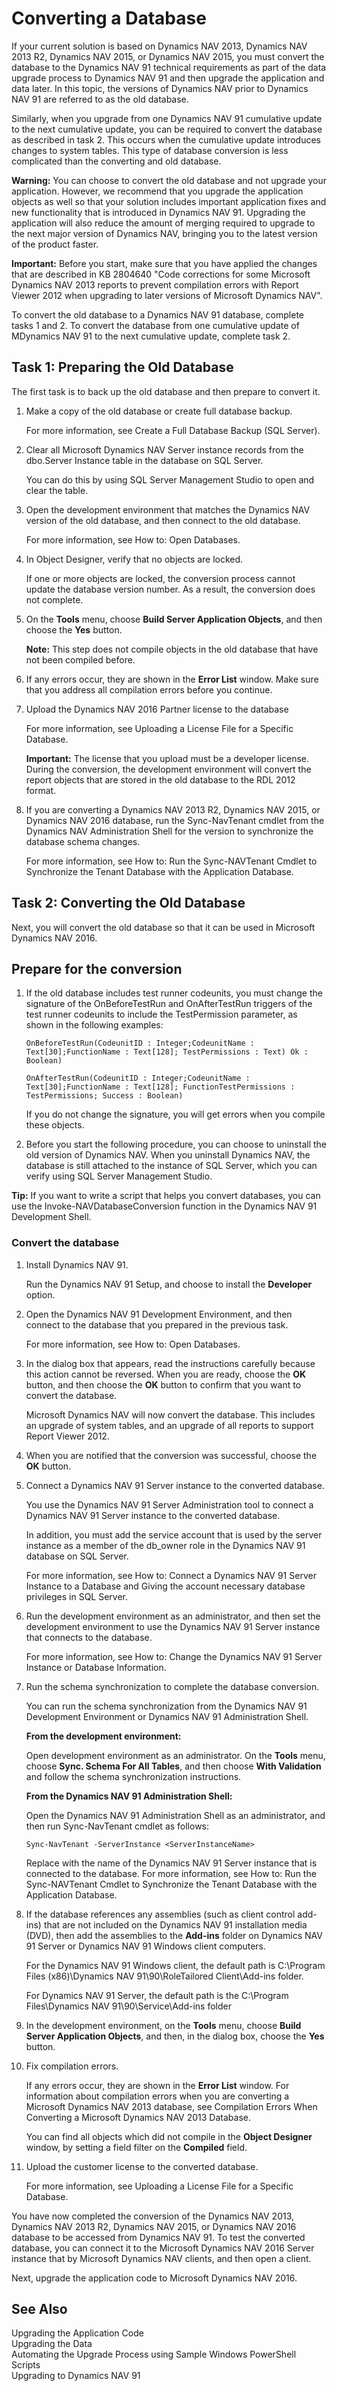 <properties
                pageTitle="Converting a Database | Dynamics NAV"
                description="Describes how perform a technical upgrade on a database."
                services=""
                documentationCenter="NAV"
                authors="jswymer"/>
<tags
    ms.service="dynamics-nav"
    ms.topic="article"
    ms.devlang="na"
    ms.tgt_pltfrm="na"
    ms.workload="NAV"
    ms.date="06/16/2016"
    ms.author="jswymer" />

# Converting a Database

If your current solution is based on Dynamics NAV 2013, Dynamics NAV 2013 R2,  Dynamics NAV 2015, or Dynamics NAV 2015, you must convert the database to the  Dynamics NAV 91 technical requirements as part of the data upgrade process to Dynamics NAV 91 and then upgrade the application and data later. In this topic, the versions of Dynamics NAV prior to Dynamics NAV 91  are referred to as the old database.

Similarly, when you upgrade from one Dynamics NAV 91 cumulative update to the next cumulative update, you can be required to convert the database as described in task 2. This occurs when the cumulative update introduces changes to system tables. This type of database conversion is less complicated than the converting and old database.

**Warning:** You can choose to convert the old database and not upgrade your application. However, we recommend that you upgrade the application objects as well so that your solution includes important application fixes and new functionality that is introduced in Dynamics NAV 91. Upgrading the application will also reduce the amount of merging required to upgrade to the next major version of Dynamics NAV, bringing you to the latest version of the product faster.

**Important:** Before you start, make sure that you have applied the changes that are described in KB 2804640 "Code corrections for some Microsoft Dynamics NAV 2013 reports to prevent compilation errors with Report Viewer 2012 when upgrading to later versions of Microsoft Dynamics NAV".

To convert the old database to a Dynamics NAV 91 database, complete tasks 1 and 2. To convert the database from one cumulative update of MDynamics NAV 91 to the next cumulative update, complete task 2.

## Task 1: Preparing the Old Database
The first task is to back up the old database and then prepare to convert it.

1.  Make a copy of the old database or create full database backup.

    For more information, see Create a Full Database Backup (SQL Server).
2.  Clear all Microsoft Dynamics NAV Server instance records from the dbo.Server Instance table in the database on SQL Server.

    You can do this by using SQL Server Management Studio to open and clear the table.
3.  Open the development environment that matches the Dynamics NAV version of the old database, and then connect to the old database.

    For more information, see How to: Open Databases.
4.  In Object Designer, verify that no objects are locked.

    If one or more objects are locked, the conversion process cannot update the database version number. As a result, the conversion does not complete.

5.  On the **Tools** menu, choose **Build Server Application Objects**, and then choose the **Yes** button.

    **Note:** This step does not compile objects in the old database that have not been compiled before.
6.  If any errors occur, they are shown in the **Error List** window. Make sure that you address all compilation errors before you continue.

7.  Upload the Dynamics NAV 2016 Partner license to the database

    For more information, see Uploading a License File for a Specific Database.

    **Important:** The license that you upload must be a developer license. During the conversion, the development environment will convert the report objects that are stored in the old database to the RDL 2012 format.
8.  If you are converting a Dynamics NAV 2013 R2, Dynamics NAV 2015, or Dynamics NAV 2016 database, run the Sync-NavTenant cmdlet from the Dynamics NAV Administration Shell for the version to synchronize the database schema changes.

    For more information, see How to: Run the Sync-NAVTenant Cmdlet to Synchronize the Tenant Database with the Application Database.

## Task 2: Converting the Old Database
Next, you will convert the old database so that it can be used in Microsoft Dynamics NAV 2016.

## Prepare for the conversion
1. If the old database includes test runner codeunits, you must change the signature of the OnBeforeTestRun and OnAfterTestRun triggers of the test runner codeunits to include the TestPermission parameter, as shown in the following examples:

    ```
    OnBeforeTestRun(CodeunitID : Integer;CodeunitName : Text[30];FunctionName : Text[128]; TestPermissions : Text) Ok : Boolean)
    ```

    ```
    OnAfterTestRun(CodeunitID : Integer;CodeunitName : Text[30];FunctionName : Text[128]; FunctionTestPermissions : TestPermissions; Success : Boolean)
    ```
    If you do not change the signature, you will get errors when you compile these objects.

2.  Before you start the following procedure, you can choose to uninstall the old version of Dynamics NAV. When you uninstall Dynamics NAV, the database is still attached to the instance of SQL Server, which you can verify using SQL Server Management Studio.


**Tip:** If you want to write a script that helps you convert databases, you can use the Invoke-NAVDatabaseConversion function in the Dynamics NAV 91 Development Shell.

### Convert the database
1.  Install Dynamics NAV 91.

    Run the Dynamics NAV 91 Setup, and choose to install the **Developer** option.

2.  Open the Dynamics NAV 91 Development Environment, and then connect to the database that you prepared in the previous task.

    For more information, see How to: Open Databases.

3.  In the dialog box that appears, read the instructions carefully because this action cannot be reversed. When you are ready, choose the **OK** button, and then choose the **OK** button to confirm that you want to convert the database.

    Microsoft Dynamics NAV will now convert the database. This includes an upgrade of system tables, and an upgrade of all reports to support Report Viewer 2012.

4.  When you are notified that the conversion was successful, choose the **OK** button.

5.  Connect a Dynamics NAV 91 Server instance to the converted database.

    You use the Dynamics NAV 91 Server Administration tool to connect a Dynamics NAV 91 Server instance to the converted database.

    In addition, you must add the service account that is used by the server instance as a member of the db_owner role in the Dynamics NAV 91 database on SQL Server.

    For more information, see How to: Connect a Dynamics NAV 91 Server Instance to a Database and Giving the account necessary database privileges in SQL Server.

6.  Run the development environment as an administrator, and then set the development environment to use the Dynamics NAV 91 Server instance that connects to the database.

    For more information, see How to: Change the Dynamics NAV 91 Server Instance or Database Information.

7.  Run the schema synchronization to complete the database conversion.

    You can run the schema synchronization from the Dynamics NAV 91 Development Environment or Dynamics NAV 91 Administration Shell.

    **From the development environment:**

    Open development environment as an administrator. On the **Tools** menu, choose **Sync. Schema For All Tables**, and then choose **With Validation** and follow the schema synchronization instructions.

    **From the Dynamics NAV 91 Administration Shell:**

    Open the Dynamics NAV 91 Administration Shell as an administrator, and then run Sync-NavTenant cmdlet as follows:

    ```
    Sync-NavTenant -ServerInstance <ServerInstanceName>
    ```

    Replace <ServerInstanceName> with the name of the Dynamics NAV 91 Server instance that is connected to the database. For more information, see How to: Run the Sync-NAVTenant Cmdlet to Synchronize the Tenant Database with the Application Database.

8.  If the database references any assemblies (such as client control add-ins) that are not included on the Dynamics NAV 91 installation media (DVD), then add the assemblies to the **Add-ins** folder on Dynamics NAV 91 Server or Dynamics NAV 91 Windows client computers.

    For the Dynamics NAV 91 Windows client, the default path is C:\Program Files (x86)\Dynamics NAV 91\90\RoleTailored Client\Add-ins folder.

    For Dynamics NAV 91 Server, the default path is the C:\Program Files\Dynamics NAV 91\90\Service\Add-ins folder

9.  In the development environment, on the **Tools** menu, choose **Build Server Application Objects**, and then, in the dialog box, choose the **Yes** button.

10. Fix compilation errors.

    If any errors occur, they are shown in the **Error List** window. For information about compilation errors when you are converting a Microsoft Dynamics NAV 2013 database, see Compilation Errors When Converting a Microsoft Dynamics NAV 2013 Database.

    You can find all objects which did not compile in the **Object Designer** window, by setting a field filter on the **Compiled** field.

11. Upload the customer license to the converted database.

    For more information, see Uploading a License File for a Specific Database.

You have now completed the conversion of the Dynamics NAV 2013, Dynamics NAV 2013 R2, Dynamics NAV 2015, or Dynamics NAV 2016 database to be accessed from Dynamics NAV 91. To test the converted database, you can connect it to the Microsoft Dynamics NAV 2016 Server instance that by Microsoft Dynamics NAV clients, and then open a client.

Next, upgrade the application code to Microsoft Dynamics NAV 2016.

## See Also  
Upgrading the Application Code  
Upgrading the Data  
Automating the Upgrade Process using Sample Windows PowerShell Scripts  
Upgrading to Dynamics NAV 91  
